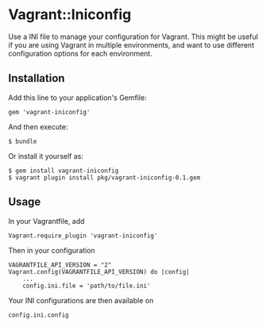 # Vagrant::Iniconfig

Use a INI file to manage your configuration for Vagrant. This might be useful
if you are using Vagrant in multiple environments, and want to use different
configuration options for each environment.

## Installation

Add this line to your application's Gemfile:

    gem 'vagrant-iniconfig'

And then execute:

    $ bundle

Or install it yourself as:

    $ gem install vagrant-iniconfig
	$ vagrant plugin install pkg/vagrant-iniconfig-0.1.gem

## Usage

In your Vagrantfile, add

	Vagrant.require_plugin 'vagrant-iniconfig'

Then in your configuration

	VAGRANTFILE_API_VERSION = "2"
	Vagrant.config(VAGRANTFILE_API_VERSION) do |config|
		...
		config.ini.file = 'path/to/file.ini'

Your INI configurations are then available on

	config.ini.config
